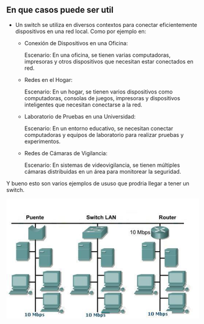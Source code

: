## En que casos puede ser util

- Un switch se utiliza en diversos contextos para conectar eficientemente dispositivos en una red local. Como por ejemplo en:
  - Conexión de Dispositivos en una Oficina:
    
      Escenario: En una oficina, se tienen varias computadoras, impresoras y otros dispositivos que necesitan estar conectados en red.
    
  - Redes en el Hogar:

      Escenario: En un hogar, se tienen varios dispositivos como computadoras, consolas de juegos, impresoras y dispositivos inteligentes que necesitan conectarse a la red.

  - Laboratorio de Pruebas en una Universidad:

      Escenario: En un entorno educativo, se necesitan conectar computadoras y equipos de laboratorio para realizar pruebas y experimentos.

  - Redes de Cámaras de Vigilancia:

      Escenario: En sistemas de videovigilancia, se tienen múltiples cámaras distribuidas en un área para monitorear la seguridad.

Y bueno esto son varios ejemplos de ususo que prodria llegar a tener un switch.

![img1](../img/2.1.4.jpeg)

